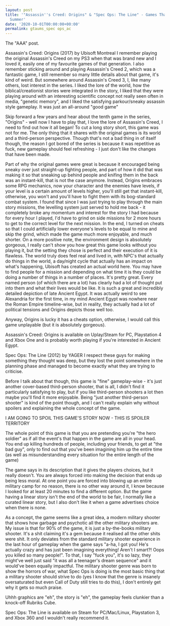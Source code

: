 ```yaml
---
layout: post
title: '"Assassin''s Creed: Origins" & "Spec Ops: The Line" - Games That Ate Up My
  Summer'
date: '2020-10-01T00:00:00+00:00'
permalink: gtaums_spec ops_ac
---
```

The "AAA" post.

Assassin's Creed: Origins (2017) by Ubisoft Montreal
I remember playing the original Assassin's Creed on my PS3 when that was brand new and I loved it, easily one of my favourite games of that generation. I also remember sticking around and playing Assassin's Creed 2, which was a fantastic game, I still remember so many little details about that game, it's kind of weird. But somewhere around Assassin's Creed 3, I, like many others, lost interest in the series. I liked the lore of the world, how the biblical/creationist stories were integrated in the story, I liked that they were playing around with an interesting scientific concept not really seen often in media, "genetic memory", and I liked the satisfying parkour/sneaky assassin style gameplay. It was just an all-around "good game"

Skip forward a few years and hear about the tenth game in the series, "Origins" - well now I have to play that, I love the lore of Assassin's Creed, I need to find out how it all began! To cut a long story short, this game was not for me. The only thing that it shares with the original games is its world and a third-person perspective. Though that's not a bad thing in of itself though, the reason I got bored of the series is because it was repetitive as fuck, new gameplay should feel refreshing - I just don't like the changes that have been made. 

Part of why the original games were great is because it encouraged being sneaky over just straight-up fighting people, and part of how it did that was making it so that sneaking up behind people and knifing them in the back was an instant-kill, that is not the case anymore. Instead, Origins embraces some RPG mechanics, now your character and the enemies have levels, if your level is a certain amount of levels higher, you'll still get that instant-kill, otherwise, you won't and you'll have to fight them with its bog-standard combat system. I found that since I was just trying to play through the main story missions, the levelling system just served to hold me back - it completely broke any momentum and interest for the story I had because for every hour I played, I'd have to grind on side missions for 2 more hours to get to the correct level for the next mission. In the end, I turned on cheats so that I could artificially lower everyone's levels to be equal to mine and skip the grind, which made the game much more enjoyable, and much shorter.
On a more positive note, the environment design is absolutely gorgeous, I really can't show you how great this game looks without you playing it, but the setting they chose is perfect and their execution of it is flawless. The world truly does feel real and lived in, with NPC's that actually do things in the world, a day/night cycle that actually has an impact on what's happening, Ubisoft has created an actual world here. You may have to find people for a mission and depending on what time it is they could be doing a number of things in a number of places. It's pretty great. Every named person (of which there are a lot) has clearly had a lot of thought put into them and what their lives would be like. It is such a great and incredibly detailed depiction of late Ancient Egypt. It was actually weird to see Alexandria for the first time, in my mind Ancient Egypt was nowhere near the Roman Empire timeline-wise, but in reality, they actually had a lot of political tensions and Origins depicts those well too. 

Anyway, Origins is lucky it has a cheats option, otherwise, I would call this game unplayable (but it is absolutely gorgeous).

Assassin's Creed: Origins is available on Uplay/Steam for PC, Playstation 4 and Xbox One and is probably worth playing if you're interested in Ancient Egypt.

Spec Ops: The Line (2012) by YAGER
I respect these guys for making something they thought was deep, but they lost the point somewhere in the planning phase and managed to become exactly what they are trying to criticise. 

Before I talk about that though, this game is "fine" gameplay-wise - it's just another cover-based third-person shooter, that is all, I didn't find it particularly satisfying to play, but if you like third-person shooters a lot then maybe you'll find it more enjoyable. Being "just another third-person shooter" is kind of the point though, and I can't really explain why without spoilers and explaining the whole concept of the game.

I AM GOING TO SPOIL THIS GAME'S STORY NOW - THIS IS SPOILER TERRITORY

The whole point of this game is that you are pretending you're "the hero soldier" as if all the event's that happen in the game are all in your head. You end up killing hundreds of people, including your friends, to get at "the bad guy", only to find out that you've been imagining him up the entire time (as well as misunderstanding every situation for the entire length of the game)

The game says in its description that it gives the players choices, but it really doesn't. You are always forced into making the decision that ends up being less moral. At one point you are forced into blowing up an entire military camp for no reason, there is no other way around it, I know because I looked for at least 20 minutes to find a different option. But the game having a linear story isn't the end of the world to be fair, I normally like a curated linear story, but I also don't like it when a game advertises choice when there is none. 

As a concept, the game seems like a great idea, a modern military shooter that shows how garbage and psychotic all the other military shooters are. My issue is that for 90% of the game, it is just a by-the-books military shooter. It's a shit claiming it's a gem because it realised all the other shits were shit. It only deviates from the standard military shooter experience in the last hour of gameplay when the game says "a-ha, I got you! He's actually crazy and has just been imagining everything! Aren't I smart?! Oops you killed so many people!". To that, I say "fuck you", it's so lazy, they might've well just said "it was all a teenager's dream sequence" and it would've been equally impactful. The military shooter genre was born to show the horrors of war, what Spec Ops is doing is the most basic thing that a military shooter should strive to do (yes I know that the genre is insanely oversaturated but even Call of Duty still tries to do this), I don't entirely get why it gets so much praise.

Uhhh graphics are "eh", the story is "eh", the gameplay feels clunkier than a knock-off Rubriks Cube.

Spec Ops: The Line is available on Steam for PC/Mac/Linux, Playstation 3, and Xbox 360 and I wouldn't really recommend it.
